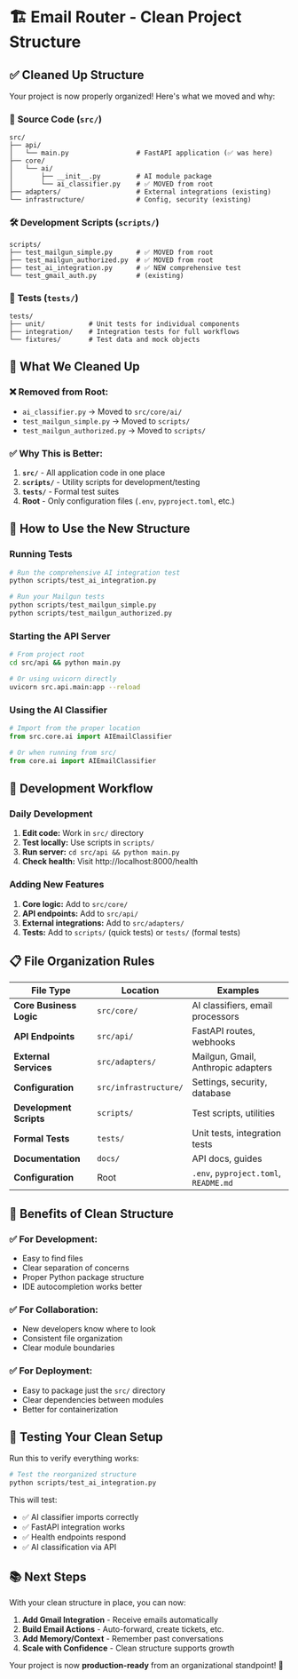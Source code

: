 # 🏗️ Email Router - Clean Project Structure

## ✅ Cleaned Up Structure

Your project is now properly organized! Here's what we moved and why:

### 📁 **Source Code** (`src/`)
```
src/
├── api/
│   └── main.py                 # FastAPI application (✅ was here)
├── core/
│   └── ai/
│       ├── __init__.py         # AI module package
│       └── ai_classifier.py    # ✅ MOVED from root
├── adapters/                   # External integrations (existing)
└── infrastructure/             # Config, security (existing)
```

### 🛠️ **Development Scripts** (`scripts/`)
```
scripts/
├── test_mailgun_simple.py      # ✅ MOVED from root
├── test_mailgun_authorized.py  # ✅ MOVED from root
├── test_ai_integration.py      # ✅ NEW comprehensive test
└── test_gmail_auth.py          # (existing)
```

### 🧪 **Tests** (`tests/`)
```
tests/
├── unit/           # Unit tests for individual components
├── integration/    # Integration tests for full workflows
└── fixtures/       # Test data and mock objects
```

## 🧹 What We Cleaned Up

### ❌ **Removed from Root:**
- `ai_classifier.py` → Moved to `src/core/ai/`
- `test_mailgun_simple.py` → Moved to `scripts/`
- `test_mailgun_authorized.py` → Moved to `scripts/`

### ✅ **Why This is Better:**

1. **`src/`** - All application code in one place
2. **`scripts/`** - Utility scripts for development/testing
3. **`tests/`** - Formal test suites
4. **Root** - Only configuration files (`.env`, `pyproject.toml`, etc.)

## 🚀 **How to Use the New Structure**

### Running Tests
```bash
# Run the comprehensive AI integration test
python scripts/test_ai_integration.py

# Run your Mailgun tests
python scripts/test_mailgun_simple.py
python scripts/test_mailgun_authorized.py
```

### Starting the API Server
```bash
# From project root
cd src/api && python main.py

# Or using uvicorn directly
uvicorn src.api.main:app --reload
```

### Using the AI Classifier
```python
# Import from the proper location
from src.core.ai import AIEmailClassifier

# Or when running from src/
from core.ai import AIEmailClassifier
```

## 🎯 **Development Workflow**

### Daily Development
1. **Edit code:** Work in `src/` directory
2. **Test locally:** Use scripts in `scripts/`
3. **Run server:** `cd src/api && python main.py`
4. **Check health:** Visit http://localhost:8000/health

### Adding New Features
1. **Core logic:** Add to `src/core/`
2. **API endpoints:** Add to `src/api/`
3. **External integrations:** Add to `src/adapters/`
4. **Tests:** Add to `scripts/` (quick tests) or `tests/` (formal tests)

## 📋 **File Organization Rules**

| File Type | Location | Examples |
|-----------|----------|----------|
| **Core Business Logic** | `src/core/` | AI classifiers, email processors |
| **API Endpoints** | `src/api/` | FastAPI routes, webhooks |
| **External Services** | `src/adapters/` | Mailgun, Gmail, Anthropic adapters |
| **Configuration** | `src/infrastructure/` | Settings, security, database |
| **Development Scripts** | `scripts/` | Test scripts, utilities |
| **Formal Tests** | `tests/` | Unit tests, integration tests |
| **Documentation** | `docs/` | API docs, guides |
| **Configuration** | Root | `.env`, `pyproject.toml`, `README.md` |

## 🎉 **Benefits of Clean Structure**

### ✅ **For Development:**
- Easy to find files
- Clear separation of concerns
- Proper Python package structure
- IDE autocompletion works better

### ✅ **For Collaboration:**
- New developers know where to look
- Consistent file organization
- Clear module boundaries

### ✅ **For Deployment:**
- Easy to package just the `src/` directory
- Clear dependencies between modules
- Better for containerization

## 🧪 **Testing Your Clean Setup**

Run this to verify everything works:

```bash
# Test the reorganized structure
python scripts/test_ai_integration.py
```

This will test:
- ✅ AI classifier imports correctly
- ✅ FastAPI integration works
- ✅ Health endpoints respond
- ✅ AI classification via API

## 📚 **Next Steps**

With your clean structure in place, you can now:

1. **Add Gmail Integration** - Receive emails automatically
2. **Build Email Actions** - Auto-forward, create tickets, etc.
3. **Add Memory/Context** - Remember past conversations
4. **Scale with Confidence** - Clean structure supports growth

Your project is now **production-ready** from an organizational standpoint! 🚀 